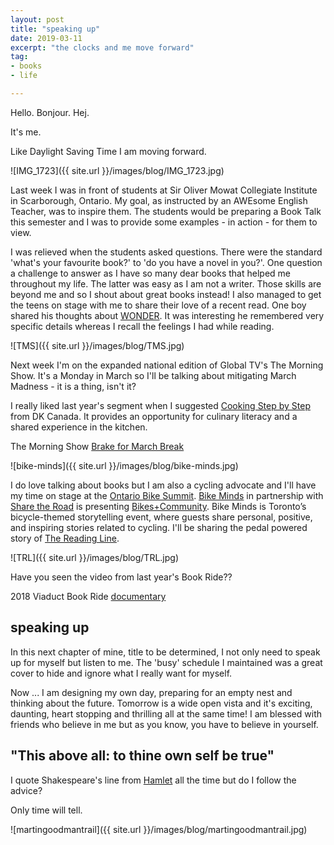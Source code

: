 ```yaml
---
layout: post
title: "speaking up"
date: 2019-03-11
excerpt: "the clocks and me move forward"
tag:
- books
- life

---
```


Hello. Bonjour. Hej.

It's me.

Like Daylight Saving Time I am moving forward. 

![IMG_1723]({{ site.url }}/images/blog/IMG_1723.jpg)

Last week I was in front of students at Sir Oliver Mowat Collegiate Institute in Scarborough, Ontario. My goal, as instructed by an AWEsome English Teacher, was to inspire them. The students would be preparing a Book Talk this semester and I was to provide some examples - in action - for them to view.

I was relieved when the students asked questions. There were the standard 'what's your favourite book?' to 'do you have a novel in you?'. One question a challenge to answer as I have so many dear books that helped me throughout my life. The latter was easy as I am not a writer. Those skills are beyond me and so I shout about great books instead! I also managed to get the teens on stage with me to share their love of a recent read. One boy shared his thoughts about [WONDER](https://www.chapters.indigo.ca/en-ca/books/wonder/9780375869020-item.html?s_campaign=goo-DSA_Books_Kids&ds_rl=1246160&ds_rl=1254699&ds_rl=1254699&gclid=Cj0KCQjwjpjkBRDRARIsAKv-0O0qWRe2pOyb_9-vXYcPGAPrezwXGVSTdJnVImUyJtL9upT7-Psj8-AaAjNJEALw_wcB&gclsrc=aw.ds). It was interesting he remembered very specific details whereas I recall the feelings I had while reading. 

![TMS]({{ site.url }}/images/blog/TMS.jpg)

Next week I'm on the expanded national edition of Global TV's The Morning Show. It's a Monday in March so I'll be talking about mitigating March Madness - it is a thing, isn't it?

I really liked last year's segment when I suggested [Cooking Step by Step](https://www.chapters.indigo.ca/en-ca/books/cooking-step-by-step/9781465465689-item.html) from DK Canada. It provides an opportunity for culinary literacy and a shared experience in the kitchen.

<i class="fa fa-television" aria-hidden="true"></i> The Morning Show [Brake for March Break](https://globalnews.ca/video/4058255/books-for-march-break-reading)

![bike-minds]({{ site.url }}/images/blog/bike-minds.jpg)

I do love talking about books but I am also a cycling advocate and I'll have my time on stage at the [Ontario Bike Summit](https://www.sharetheroad.ca/ontario-bike-summit-s15917). [Bike Minds](https://beyondtheautomobile.ca/bikeminds/) in partnership with [Share the Road](https://www.sharetheroad.ca/)  is presenting [Bikes+Community](https://www.eventbrite.com/e/bike-minds-episode-7-bikescommunity-tickets-57933187724). Bike Minds is Toronto’s bicycle-themed storytelling event, where guests share personal, positive, and inspiring stories related to cycling. I'll be sharing the pedal powered story of [The Reading Line](http://thereadingline.ca/).

![TRL]({{ site.url }}/images/blog/TRL.jpg)

Have you seen the video from last year's Book Ride??

<i class="fa fa-television" aria-hidden="true"></i> 2018 Viaduct Book Ride [documentary](https://youtu.be/h-jEswu9pKQ)

## speaking up

In this next chapter of mine, title to be determined, I not only need to speak up for myself but listen to me. The 'busy' schedule I maintained was a great cover to hide and ignore what I really want for myself. 

Now ... I am designing my own day, preparing for an empty nest and thinking about the future. Tomorrow is a wide open vista and it's exciting, daunting, heart stopping and thrilling all at the same time! I am blessed with friends who believe in me but as you know, you have to believe in yourself. 

## "This above all: to thine own self be true" 

I quote Shakespeare's line from [Hamlet](https://literarydevices.net/to-thine-own-self-be-true/) all the time but do I follow the advice? 

Only time will tell.

![martingoodmantrail]({{ site.url }}/images/blog/martingoodmantrail.jpg)